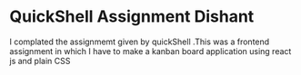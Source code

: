 # QuickShell Assignment Dishant
 I complated the assignmemt given by quickShell .This was a frontend assignment in which I have to make a kanban board application using react js and plain CSS
